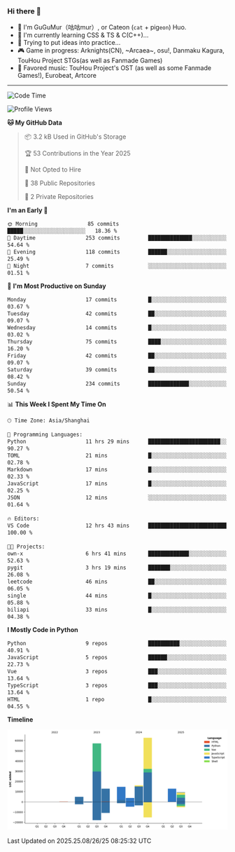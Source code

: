 ### Hi there 👋

- 🧐 I'm GuGuMur（咕咕mur）, or Cateon (`cat` + pig`eon`) Huo.
- 🌱 I'm currently learning CSS & TS & C(C++)...
- 🤔 Trying to put ideas into practice...
- 🎮 Game in progress: Arknights(CN), ~Arcaea~, osu!, Danmaku Kagura, TouHou Project STGs(as well as Fanmade Games)
- 🎵 Favored music: TouHou Project's OST (as well as some Fanmade Games!), Eurobeat, Artcore

----
<!--START_SECTION:waka-->
![Code Time](http://img.shields.io/badge/Code%20Time-67%20hrs%2039%20mins-blue)

![Profile Views](http://img.shields.io/badge/Profile%20Views-3-blue)

**🐱 My GitHub Data** 

> 📦 3.2 kB Used in GitHub's Storage 
 > 
> 🏆 53 Contributions in the Year 2025
 > 
> 🚫 Not Opted to Hire
 > 
> 📜 38 Public Repositories 
 > 
> 🔑 2 Private Repositories 
 > 
**I'm an Early 🐤** 

```text
🌞 Morning                85 commits          █████░░░░░░░░░░░░░░░░░░░░   18.36 % 
🌆 Daytime                253 commits         ██████████████░░░░░░░░░░░   54.64 % 
🌃 Evening                118 commits         ██████░░░░░░░░░░░░░░░░░░░   25.49 % 
🌙 Night                  7 commits           ░░░░░░░░░░░░░░░░░░░░░░░░░   01.51 % 
```
📅 **I'm Most Productive on Sunday** 

```text
Monday                   17 commits          █░░░░░░░░░░░░░░░░░░░░░░░░   03.67 % 
Tuesday                  42 commits          ██░░░░░░░░░░░░░░░░░░░░░░░   09.07 % 
Wednesday                14 commits          █░░░░░░░░░░░░░░░░░░░░░░░░   03.02 % 
Thursday                 75 commits          ████░░░░░░░░░░░░░░░░░░░░░   16.20 % 
Friday                   42 commits          ██░░░░░░░░░░░░░░░░░░░░░░░   09.07 % 
Saturday                 39 commits          ██░░░░░░░░░░░░░░░░░░░░░░░   08.42 % 
Sunday                   234 commits         █████████████░░░░░░░░░░░░   50.54 % 
```


📊 **This Week I Spent My Time On** 

```text
🕑︎ Time Zone: Asia/Shanghai

💬 Programming Languages: 
Python                   11 hrs 29 mins      ███████████████████████░░   90.27 % 
TOML                     21 mins             █░░░░░░░░░░░░░░░░░░░░░░░░   02.78 % 
Markdown                 17 mins             █░░░░░░░░░░░░░░░░░░░░░░░░   02.33 % 
JavaScript               17 mins             █░░░░░░░░░░░░░░░░░░░░░░░░   02.25 % 
JSON                     12 mins             ░░░░░░░░░░░░░░░░░░░░░░░░░   01.64 % 

🔥 Editors: 
VS Code                  12 hrs 43 mins      █████████████████████████   100.00 % 

🐱‍💻 Projects: 
own-x                    6 hrs 41 mins       █████████████░░░░░░░░░░░░   52.63 % 
pygit                    3 hrs 19 mins       ███████░░░░░░░░░░░░░░░░░░   26.08 % 
leetcode                 46 mins             ██░░░░░░░░░░░░░░░░░░░░░░░   06.05 % 
single                   44 mins             █░░░░░░░░░░░░░░░░░░░░░░░░   05.88 % 
biliapi                  33 mins             █░░░░░░░░░░░░░░░░░░░░░░░░   04.38 % 
```

**I Mostly Code in Python** 

```text
Python                   9 repos             ██████████░░░░░░░░░░░░░░░   40.91 % 
JavaScript               5 repos             ██████░░░░░░░░░░░░░░░░░░░   22.73 % 
Vue                      3 repos             ███░░░░░░░░░░░░░░░░░░░░░░   13.64 % 
TypeScript               3 repos             ███░░░░░░░░░░░░░░░░░░░░░░   13.64 % 
HTML                     1 repo              █░░░░░░░░░░░░░░░░░░░░░░░░   04.55 % 
```



**Timeline**

![Lines of Code chart](https://raw.githubusercontent.com/GuGuMur/GuGuMur/main/assets/bar_graph.png)


 Last Updated on 2025.25.08/26/25 08:25:32 UTC
<!--END_SECTION:waka-->

<!-- ![Metrics](https://metrics.lecoq.io/GuGuMur?template=classic&config.timezone=Asia%2FShanghai) -->

